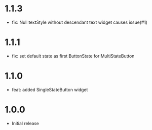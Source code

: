 # 1.1.3

- fix: Null textStyle without descendant text widget causes issue(#1)

# 1.1.1

- fix: set default state as first ButtonState for MultiStateButton

# 1.1.0

- feat: added SingleStateButton widget

# 1.0.0

- Initial release